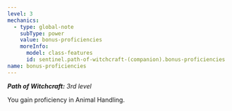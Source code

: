 ```yaml
---
level: 3
mechanics:
  - type: global-note
    subType: power
    value: bonus-proficiencies
    moreInfo:
      model: class-features
      id: sentinel.path-of-witchcraft-(companion).bonus-proficiencies
name: bonus-proficiencies
---
```

_**Path of Witchcraft:** 3rd level_
You gain proficiency in Animal Handling.